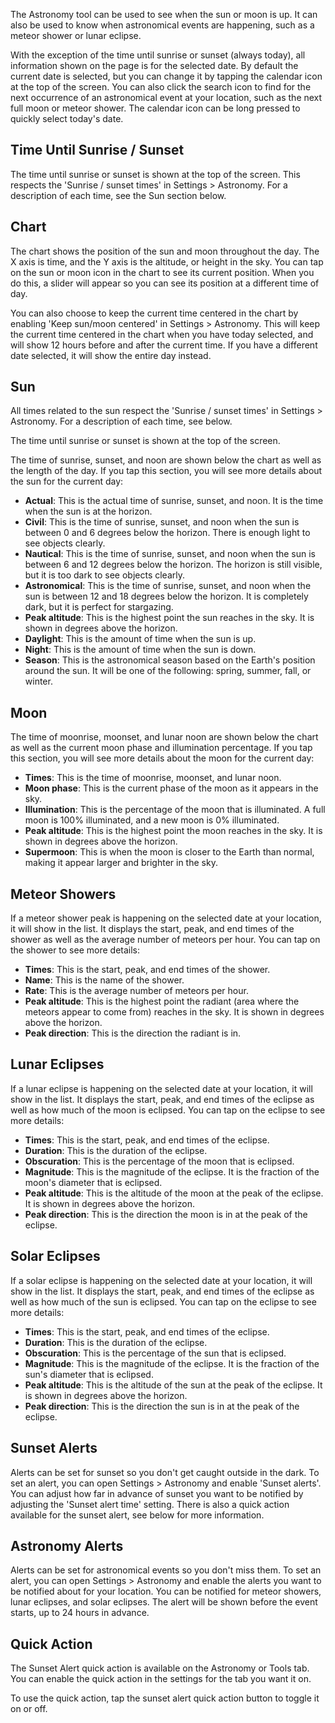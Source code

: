 The Astronomy tool can be used to see when the sun or moon is up. It can also be used to know when astronomical events are happening, such as a meteor shower or lunar eclipse.

With the exception of the time until sunrise or sunset (always today), all information shown on the page is for the selected date. By default the current date is selected, but you can change it by tapping the calendar icon at the top of the screen. You can also click the search icon to find for the next occurrence of an astronomical event at your location, such as the next full moon or meteor shower. The calendar icon can be long pressed to quickly select today's date.

## Time Until Sunrise / Sunset
The time until sunrise or sunset is shown at the top of the screen. This respects the 'Sunrise / sunset times' in Settings > Astronomy. For a description of each time, see the Sun section below.

## Chart
The chart shows the position of the sun and moon throughout the day. The X axis is time, and the Y axis is the altitude, or height in the sky. You can tap on the sun or moon icon in the chart to see its current position. When you do this, a slider will appear so you can see its position at a different time of day.

You can also choose to keep the current time centered in the chart by enabling 'Keep sun/moon centered' in Settings > Astronomy. This will keep the current time centered in the chart when you have today selected, and will show 12 hours before and after the current time. If you have a different date selected, it will show the entire day instead.

## Sun
All times related to the sun respect the 'Sunrise / sunset times' in Settings > Astronomy. For a description of each time, see below.

The time until sunrise or sunset is shown at the top of the screen. 

The time of sunrise, sunset, and noon are shown below the chart as well as the length of the day. If you tap this section, you will see more details about the sun for the current day:

- **Actual**: This is the actual time of sunrise, sunset, and noon. It is the time when the sun is at the horizon.
- **Civil**: This is the time of sunrise, sunset, and noon when the sun is between 0 and 6 degrees below the horizon. There is enough light to see objects clearly.
- **Nautical**: This is the time of sunrise, sunset, and noon when the sun is between 6 and 12 degrees below the horizon. The horizon is still visible, but it is too dark to see objects clearly.
- **Astronomical**: This is the time of sunrise, sunset, and noon when the sun is between 12 and 18 degrees below the horizon. It is completely dark, but it is perfect for stargazing.
- **Peak altitude**: This is the highest point the sun reaches in the sky. It is shown in degrees above the horizon.
- **Daylight**: This is the amount of time when the sun is up.
- **Night**: This is the amount of time when the sun is down.
- **Season**: This is the astronomical season based on the Earth's position around the sun. It will be one of the following: spring, summer, fall, or winter.

## Moon
The time of moonrise, moonset, and lunar noon are shown below the chart as well as the current moon phase and illumination percentage. If you tap this section, you will see more details about the moon for the current day:

- **Times**: This is the time of moonrise, moonset, and lunar noon.
- **Moon phase**: This is the current phase of the moon as it appears in the sky.
- **Illumination**: This is the percentage of the moon that is illuminated. A full moon is 100% illuminated, and a new moon is 0% illuminated.
- **Peak altitude**: This is the highest point the moon reaches in the sky. It is shown in degrees above the horizon.
- **Supermoon**: This is when the moon is closer to the Earth than normal, making it appear larger and brighter in the sky.

## Meteor Showers
If a meteor shower peak is happening on the selected date at your location, it will show in the list. It displays the start, peak, and end times of the shower as well as the average number of meteors per hour. You can tap on the shower to see more details:

- **Times**: This is the start, peak, and end times of the shower.
- **Name**: This is the name of the shower.
- **Rate**: This is the average number of meteors per hour.
- **Peak altitude**: This is the highest point the radiant (area where the meteors appear to come from) reaches in the sky. It is shown in degrees above the horizon.
- **Peak direction**: This is the direction the radiant is in.

## Lunar Eclipses
If a lunar eclipse is happening on the selected date at your location, it will show in the list. It displays the start, peak, and end times of the eclipse as well as how much of the moon is eclipsed. You can tap on the eclipse to see more details:

- **Times**: This is the start, peak, and end times of the eclipse.
- **Duration**: This is the duration of the eclipse.
- **Obscuration**: This is the percentage of the moon that is eclipsed.
- **Magnitude**: This is the magnitude of the eclipse. It is the fraction of the moon's diameter that is eclipsed.
- **Peak altitude**: This is the altitude of the moon at the peak of the eclipse. It is shown in degrees above the horizon.
- **Peak direction**: This is the direction the moon is in at the peak of the eclipse.

## Solar Eclipses
If a solar eclipse is happening on the selected date at your location, it will show in the list. It displays the start, peak, and end times of the eclipse as well as how much of the sun is eclipsed. You can tap on the eclipse to see more details:

- **Times**: This is the start, peak, and end times of the eclipse.
- **Duration**: This is the duration of the eclipse.
- **Obscuration**: This is the percentage of the sun that is eclipsed.
- **Magnitude**: This is the magnitude of the eclipse. It is the fraction of the sun's diameter that is eclipsed.
- **Peak altitude**: This is the altitude of the sun at the peak of the eclipse. It is shown in degrees above the horizon.
- **Peak direction**: This is the direction the sun is in at the peak of the eclipse.

## Sunset Alerts
Alerts can be set for sunset so you don't get caught outside in the dark. To set an alert, you can open Settings > Astronomy and enable 'Sunset alerts'. You can adjust how far in advance of sunset you want to be notified by adjusting the 'Sunset alert time' setting. There is also a quick action available for the sunset alert, see below for more information.


## Astronomy Alerts
Alerts can be set for astronomical events so you don't miss them. To set an alert, you can open Settings > Astronomy and enable the alerts you want to be notified about for your location. You can be notified for meteor showers, lunar eclipses, and solar eclipses. The alert will be shown before the event starts, up to 24 hours in advance.

## Quick Action
The Sunset Alert quick action is available on the Astronomy or Tools tab. You can enable the quick action in the settings for the tab you want it on.

To use the quick action, tap the sunset alert quick action button to toggle it on or off.